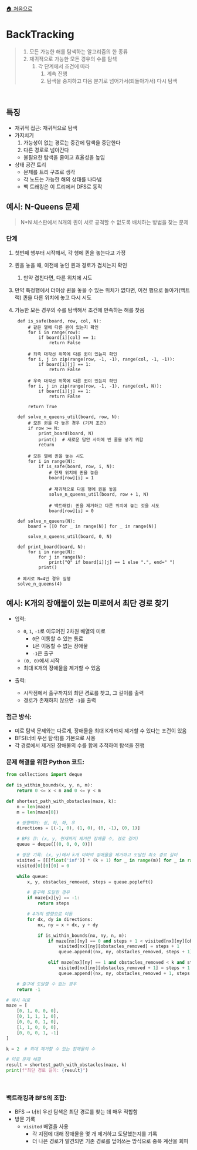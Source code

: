 [🏠 처음으로](/README.md)

# BackTracking

> 1. 모든 가능한 해를 탐색하는 알고리즘의 한 종류
> 1. 재귀적으로 가능한 모든 경우의 수를 탐섹
>     1. 각 단계에서 조건에 따라
>          1. 계속 진행
>          1. 탐색을 중지하고 다음 분기로 넘어가서(되돌아가서) 다시 탐색

<br>

## 특징

- 재귀적 접근: 재귀적으로 탐색
- 가지치기
    1. 가능성이 없는 경로는 중간에 탐색을 중단한다
    2. 다른 경로로 넘아간다
    - 불필요한 탐색을 줄이고 효율성을 높임
- 상태 공간 트리
    - 문제를 트리 구조로 생각
    - 각 노드는 가능한 해의 상태를 나타냄
    - 백 트래킹은 이 트리에서 DFS로 동작

## 예시: N-Queens 문제

> N*N 체스판에서 N개의 퀸이 서로 공격할 수 없도록 배치하는 방법을 찾는 문제

### 단계

1. 첫번째 행부터 시작해서, 각 행에 퀸을 놓는다고 가정
1. 퀸을 놓을 때, 이전에 놓인 퀸과 경로가 겹치는지 확인
    1. 만약 겹친다면, 다른 위치에 시도
1. 만약 특정행에서 더이상 퀸을 놓을 수 있는 위치가 없다면, 이전 행으로 돌아가(백트랙) 퀸을 다른 위치에 놓고 다시 시도
1. 가능한 모든 경우의 수를 탐색해서 조건에 만족하는 해를 찾음

        def is_safe(board, row, col, N):
            # 같은 열에 다른 퀸이 있는지 확인
            for i in range(row):
                if board[i][col] == 1:
                    return False

            # 좌측 대각선 위쪽에 다른 퀸이 있는지 확인
            for i, j in zip(range(row, -1, -1), range(col, -1, -1)):
                if board[i][j] == 1:
                    return False

            # 우측 대각선 위쪽에 다른 퀸이 있는지 확인
            for i, j in zip(range(row, -1, -1), range(col, N)):
                if board[i][j] == 1:
                    return False

            return True

        def solve_n_queens_util(board, row, N):
            # 모든 퀸을 다 놓은 경우 (기저 조건)
            if row >= N:
                print_board(board, N)
                print()  # 새로운 답안 사이에 빈 줄을 넣기 위함
                return

            # 모든 열에 퀸을 놓는 시도
            for i in range(N):
                if is_safe(board, row, i, N):
                    # 현재 위치에 퀸을 놓음
                    board[row][i] = 1

                    # 재귀적으로 다음 행에 퀸을 놓음
                    solve_n_queens_util(board, row + 1, N)

                    # 백트래킹: 퀸을 제거하고 다른 위치에 놓는 것을 시도
                    board[row][i] = 0

        def solve_n_queens(N):
            board = [[0 for _ in range(N)] for _ in range(N)]

            solve_n_queens_util(board, 0, N)

        def print_board(board, N):
            for i in range(N):
                for j in range(N):
                    print("Q" if board[i][j] == 1 else ".", end=" ")
                print()

        # 예시로 N=4인 경우 실행
        solve_n_queens(4)


## 예시: K개의 장애물이 있는 미로에서 최단 경로 찾기

- 입력:
    - `0`, `1`, `-1`로 이루어진 2차원 배열의 미로
        - `0`은 이동할 수 있는 통로
        - `1`은 이동할 수 없는 장애물
        - `-1`은 출구
  - `(0, 0)`에서 시작
  - 최대 K개의 장애물을 제거할 수 있음
  
- 출력: 
    - 시작점에서 출구까지의 최단 경로를 찾고, 그 길이를 출력
    - 경로가 존재하지 않으면 `-1`을 출력

### 접근 방식:

- 미로 탐색 문제와는 다르게, 장애물을 최대 K개까지 제거할 수 있다는 조건이 있음
- BFS(너비 우선 탐색)를 기본으로 사용
- 각 경로에서 제거된 장애물의 수를 함께 추적하여 탐색을 진행

### 문제 해결을 위한 Python 코드:

```python
from collections import deque

def is_within_bounds(x, y, n, m):
    return 0 <= x < n and 0 <= y < m

def shortest_path_with_obstacles(maze, k):
    n = len(maze)
    m = len(maze[0])

    # 방향벡터: 상, 하, 좌, 우
    directions = [(-1, 0), (1, 0), (0, -1), (0, 1)]

    # BFS 큐: (x, y, 현재까지 제거한 장애물 수, 경로 길이)
    queue = deque([(0, 0, 0, 0)])

    # 방문 기록: (x, y)에서 k개 이하의 장애물을 제거하고 도달한 최소 경로 길이
    visited = [[[float('inf')] * (k + 1) for _ in range(m)] for _ in range(n)]
    visited[0][0][0] = 0

    while queue:
        x, y, obstacles_removed, steps = queue.popleft()

        # 출구에 도달한 경우
        if maze[x][y] == -1:
            return steps

        # 4가지 방향으로 이동
        for dx, dy in directions:
            nx, ny = x + dx, y + dy

            if is_within_bounds(nx, ny, n, m):
                if maze[nx][ny] == 0 and steps + 1 < visited[nx][ny][obstacles_removed]:
                    visited[nx][ny][obstacles_removed] = steps + 1
                    queue.append((nx, ny, obstacles_removed, steps + 1))

                elif maze[nx][ny] == 1 and obstacles_removed < k and steps + 1 < visited[nx][ny][obstacles_removed + 1]:
                    visited[nx][ny][obstacles_removed + 1] = steps + 1
                    queue.append((nx, ny, obstacles_removed + 1, steps + 1))

    # 출구에 도달할 수 없는 경우
    return -1

# 예시 미로
maze = [
    [0, 1, 0, 0, 0],
    [0, 1, 1, 1, 0],
    [0, 0, 0, 1, 0],
    [1, 1, 0, 0, 0],
    [0, 0, 0, 1, -1]
]

k = 2  # 최대 제거할 수 있는 장애물의 수

# 미로 문제 해결
result = shortest_path_with_obstacles(maze, k)
print(f"최단 경로 길이: {result}")
```

<br>

### 백트래킹과 BFS의 조합:

- BFS ➞ 너비 우선 탐색은 최단 경로를 찾는 데 매우 적합함  
- 방문 기록
    - `visited` 배열을 사용
        - 각 지점에 대해 장애물을 몇 개 제거하고 도달했는지를 기록
        - 더 나은 경로가 발견되면 기존 경로를 덮어쓰는 방식으로 중복 계산을 회피